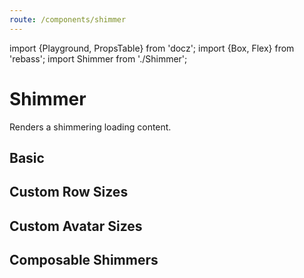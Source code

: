 ```yaml
---
route: /components/shimmer
---
```


import {Playground, PropsTable} from 'docz';
import {Box, Flex} from 'rebass';
import Shimmer from './Shimmer';

# Shimmer

Renders a shimmering loading content.

<PropsTable of={Shimmer} />

## Basic

<Playground>
  <Shimmer />
  <Shimmer animated={false} />
</Playground>

## Custom Row Sizes

<Playground>
  <Shimmer rows={[{height: 40}, {height: 20}, {height: 20}, {height: 100}]}/>
</Playground>

## Custom Avatar Sizes

<Playground>
  <Flex mb={3}>
    <Shimmer avatar={{height: 40, width: 40}} />
  </Flex>
  <Flex mb={3}>
    <Shimmer avatar={{height: 40, width: 40, rounded: true}} />
  </Flex>
  <Flex mb={3}>
    <Shimmer avatar={{height: 100, width: 100, rounded: true}} />
  </Flex>
</Playground>

## Composable Shimmers

<Playground>
  <Flex alignItems="center">
    <Box>
      <Shimmer avatar={{height: 100, width: 100, rounded: true}} rows={[]} />
    </Box>
    <Box css={`flex-grow: 1`}>
      <Shimmer rows={[{height: 10}, {height: 10}, {height: 10}]} />
    </Box>
  </Flex>
  <Shimmer rows={[{height: 50}]} />
  <Shimmer rows={[{height: 50}]} />
  <Shimmer rows={[{height: 50}]} />
  <Flex alignItems="center">
    <Box>
      <Shimmer avatar={{height: 50, width: 50}} rows={[]} />
    </Box>
    <Box css={`flex-grow: 1`}>
      <Shimmer rows={[{height: 10}, {height: 10}, {height: 10}]} />
    </Box>
  </Flex>
</Playground>
